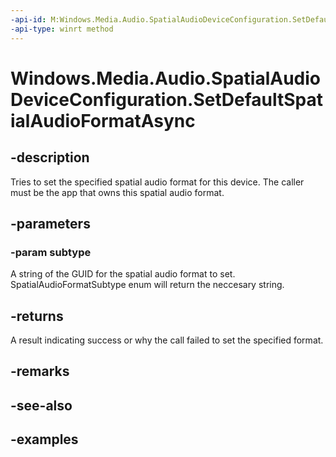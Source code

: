 ```yaml
---
-api-id: M:Windows.Media.Audio.SpatialAudioDeviceConfiguration.SetDefaultSpatialAudioFormatAsync(System.String)
-api-type: winrt method
---
```


<!-- Method syntax.
public IAsyncOperation<SetDefaultSpatialAudioFormatResult> SpatialAudioDeviceConfiguration.SetDefaultSpatialAudioFormatAsync(String subtype)
-->

# Windows.Media.Audio.SpatialAudioDeviceConfiguration.SetDefaultSpatialAudioFormatAsync

## -description
Tries to set the specified spatial audio format for this device. The caller must be the app that owns this spatial audio format.

## -parameters
### -param subtype
A string of the GUID for the spatial audio format to set. SpatialAudioFormatSubtype enum will return the neccesary string.

## -returns
A result indicating success or why the call failed to set the specified format.

## -remarks

## -see-also

## -examples

